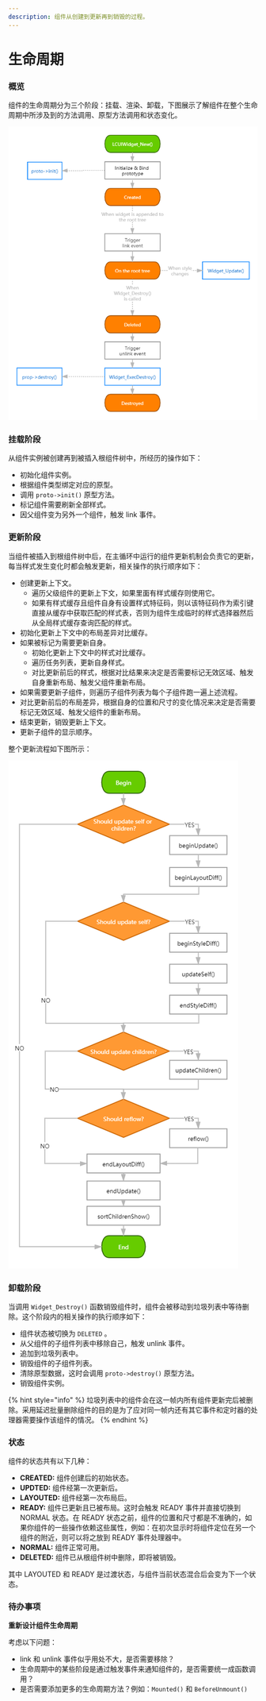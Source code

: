 ```yaml
---
description: 组件从创建到更新再到销毁的过程。
---
```


# 生命周期

### 概览

组件的生命周期分为三个阶段：挂载、渲染、卸载，下图展示了解组件在整个生命周期中所涉及到的方法调用、原型方法调用和状态变化。

![](../.gitbook/assets/widget-lifecircle.png)

### 挂载阶段

从组件实例被创建再到被插入根组件树中，所经历的操作如下：

* 初始化组件实例。
* 根据组件类型绑定对应的原型。
* 调用 `proto->init()` 原型方法。
* 标记组件需要刷新全部样式。
* 因父组件变为另外一个组件，触发 link 事件。

### 更新阶段

当组件被插入到根组件树中后，在主循环中运行的组件更新机制会负责它的更新，每当样式发生变化时都会触发更新，相关操作的执行顺序如下：

* 创建更新上下文。
  * 遍历父级组件的更新上下文，如果里面有样式缓存则使用它。
  * 如果有样式缓存且组件自身有设置样式特征码，则以该特征码作为索引键直接从缓存中获取匹配的样式表，否则为组件生成临时的样式选择器然后从全局样式缓存查询匹配的样式。
* 初始化更新上下文中的布局差异对比缓存。
* 如果被标记为需要更新自身。
  * 初始化更新上下文中的样式对比缓存。
  * 遍历任务列表，更新自身样式。
  * 对比更新前后的样式，根据对比结果来决定是否需要标记无效区域、触发自身重新布局、触发父组件重新布局。
* 如果需要更新子组件，则遍历子组件列表为每个子组件跑一遍上述流程。
* 对比更新前后的布局差异，根据自身的位置和尺寸的变化情况来决定是否需要标记无效区域、触发父组件的重新布局。
* 结束更新，销毁更新上下文。
* 更新子组件的显示顺序。

整个更新流程如下图所示：

![](../.gitbook/assets/widget-update.png)

### 卸载阶段

当调用 `Widget_Destroy()` 函数销毁组件时，组件会被移动到垃圾列表中等待删除。这个阶段内的相关操作的执行顺序如下：

* 组件状态被切换为 `DELETED` 。
* 从父组件的子组件列表中移除自己，触发 unlink 事件。
* 追加到垃圾列表中。
* 销毁组件的子组件列表。
* 清除原型数据，这时会调用 `proto->destroy()` 原型方法。
* 销毁组件实例。

{% hint style="info" %}
垃圾列表中的组件会在这一帧内所有组件更新完后被删除。采用延迟批量删除组件的目的是为了应对同一帧内还有其它事件和定时器的处理器需要操作该组件的情况。
{% endhint %}

### 状态

组件的状态共有以下几种：

* **CREATED:** 组件创建后的初始状态。
* **UPDTED:** 组件经第一次更新后。
* **LAYOUTED:** 组件经第一次布局后。
* **READY:** 组件已更新且已被布局。这时会触发 READY 事件并直接切换到 NORMAL 状态。在 READY 状态之前，组件的位置和尺寸都是不准确的，如果你组件的一些操作依赖这些属性，例如：在初次显示时将组件定位在另一个组件的附近，则可以将之放到 READY 事件处理器中。
* **NORMAL:** 组件正常可用。
* **DELETED:** 组件已从根组件树中删除，即将被销毁。

其中 LAYOUTED 和 READY 是过渡状态，与组件当前状态混合后会变为下一个状态。

### 待办事项

**重新设计组件生命周期**

考虑以下问题：

* link 和 unlink 事件似乎用处不大，是否需要移除？
* 生命周期中的某些阶段是通过触发事件来通知组件的，是否需要统一成函数调用？
* 是否需要添加更多的生命周期方法？例如：`Mounted()` 和 `BeforeUnmount()`

